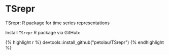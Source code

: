 # TSrepr
 TSrepr: R package for time series representations 

Install `TSrepr` R package via GitHub:

{% highlight r %}
devtools::install_github("petolau/TSrepr")
{% endhighlight %}
